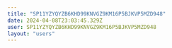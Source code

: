 ```yaml
---
title: "SP11YZYQYZB6KHD99KNVGZ9KM16P5BJKVP5MZD948"
date: 2024-04-08T23:03:45.329Z
user: SP11YZYQYZB6KHD99KNVGZ9KM16P5BJKVP5MZD948
layout: "users"
---
```

    